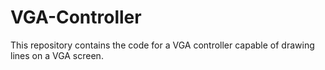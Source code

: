 # VGA-Controller
This repository contains the code for a VGA controller capable of drawing lines on a VGA screen.
